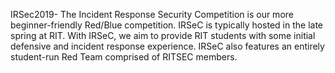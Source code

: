 IRSec2019-
The Incident Response Security Competition is our more beginner-friendly Red/Blue competition.
IRSeC is typically hosted in the late spring at RIT.
With IRSeC, we aim to provide RIT students with some initial defensive and incident response experience.
IRSeC also features an entirely student-run Red Team comprised of RITSEC members. 
